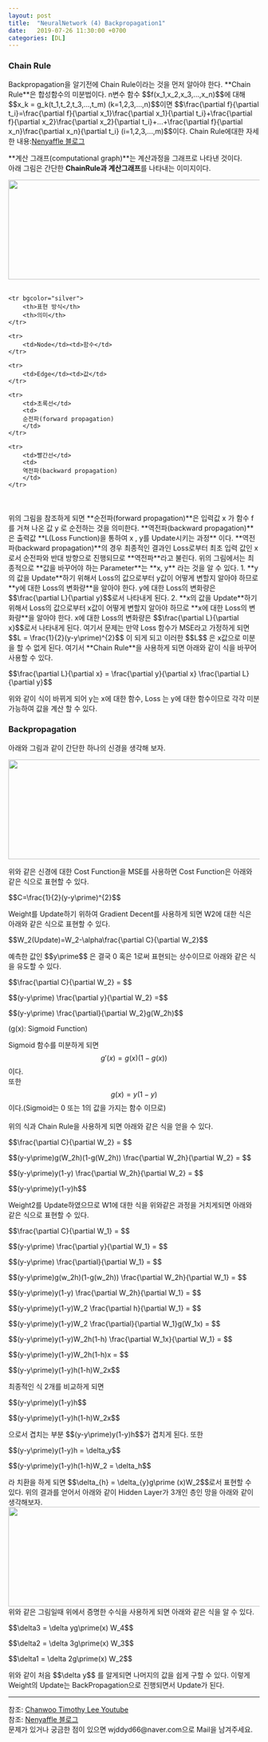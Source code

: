 ```yaml
---
layout: post
title:  "NeuralNetwork (4) Backpropagation1"
date:   2019-07-26 11:30:00 +0700
categories: [DL]
---
```


### Chain Rule
<script type="text/javascript" src="https://cdn.mathjax.org/mathjax/latest/MathJax.js?config=TeX-AMS_HTML"></script>
<link rel = "stylesheet" href ="/static/css/bootstrap.min.css">
Backpropagation을 알기전에 Chain Rule이라는 것을 먼저 알아야 한다.  
**Chain Rule**은 합성함수의 미분법이다.  
n변수 함수 <span>$$f(x_1,x_2,x_3,...,x_n)$$</span>에 대해  
<span>$$x_k = g_k(t_1,t_2,t_3,...,t_m) (k=1,2,3,...,n)$$</span>이면  
<span>$$\frac{\partial f}{\partial t_i}=\frac{\partial f}{\partial x_1}\frac{\partial x_1}{\partial t_i}+\frac{\partial f}{\partial x_2}\frac{\partial x_2}{\partial t_i}+...+\frac{\partial f}{\partial x_n}\frac{\partial x_n}{\partial t_i} (i=1,2,3,...,m)$$</span>이다.  
Chain Rule에대한 자세한 내용:<a href="http://blog.naver.com/PostView.nhn?blogId=mindo1103&logNo=90103548178">Nenyaffle 블로그</a>  

**계산 그래프(computational graph)**는 계산과정을 그래프로 나타낸 것이다.  
아래 그림은 간단한 **ChainRule과 계산그래프**를 나타내는 이미지이다.  
<div><img src="https://raw.githubusercontent.com/wjddyd66/wjddyd66.github.io/master/static/img/AI/75.PNG" height="200" width="600" />
</div>
<br>
<table class="table">

	<tr bgcolor="silver">	
		<th>표현 방식</th>
		<th>의미</th>
	</tr>
	
	<tr>
		<td>Node</td><td>함수</td>
	</tr>
	
	<tr>
		<td>Edge</td><td>값</td>
	</tr>
	
	<tr>
		<td>초록선</td>
		<td>
		순전파(forward propagation)
		</td>
	</tr>
	
	<tr>
		<td>빨간선</td>
		<td>
		역전파(backward propagation)
		</td>
	</tr>
</table>
<br>
위의 그림을 참조하게 되면  
**순전파(forward propagation)**은 입력값 x 가 함수 f 를 거쳐 나온 값 y 로 순전하는 것을 의미한다.  
**역전파(backward propagation)**은 출력값 **L(Loss Function)을 통하여 x , y를 Update시키는 과정** 이다.  
**역전파(backward propagation)**의 경우 최종적인 결과인 Loss로부터 최초 입력 값인 x로서 순전파와 반대 방향으로 진행되므로 **역전파**라고 불린다.  
위의 그림에서는 최종적으로 **값을 바꾸어야 하는 Parameter**는 **x, y** 라는 것을 알 수 있다.  
1. **y의 값을 Update**하기 위해서 Loss의 값으로부터 y값이 어떻게 변할지 알아야 하므로 **y에 대한 Loss의 변화량**을 알아야 한다.  
y에 대한 Loss의 변화량은 <span>$$\frac{\partial L}{\partial y}$$</span>로서 나타내게 된다.
2. **x의 값을 Update**하기 위해서 Loss의 값으로부터 x값이 어떻게 변할지 알아야 하므로 **x에 대한 Loss의 변화량**을 알아야 한다.  
x에 대한 Loss의 변화량은 <span>$$\frac{\partial L}{\partial x}$$</span>로서 나타내게 된다.  
여기서 문제는 만약 Loss 함수가 MSE라고 가정하게 되면 <span>$$L = \frac{1}{2}(y-y\prime)^{2}$$ </span>이 되게 되고 이러한 <span>$$L$$ </span>은 x값으로 미분을 할 수 없게 된다.  
여기서 **Chain Rule**을 사용하게 되면 아래와 같이 식을 바꾸어 사용할 수 있다.  
<p>$$\frac{\partial L}{\partial x} = \frac{\partial y}{\partial x} \frac{\partial L}{\partial y}$$</p>위와 같이 식이 바뀌게 되어 y는 x에 대한 함수, Loss 는 y에 대한 함수이므로 각각 미분 가능하여 값을 계산 할 수 있다.





### Backpropagation
아래와 그림과 같이 간단한 하나의 신경을 생각해 보자.  
<div><img src="https://raw.githubusercontent.com/wjddyd66/wjddyd66.github.io/master/static/img/AI/15.PNG" height="200" width="600" />
</div>

위와 같은 신경에 대한 Cost Function을 MSE를 사용하면 Cost Function은 아래와 같은 식으로 표현할 수 있다.  
<p>$$C=\frac{1}{2}(y-y\prime)^{2}$$</p>
Weight를 Update하기 위하여 Gradient Decent를 사용하게 되면 W2에 대한 식은 아래와 같은 식으로 표현할 수 있다.  
<p>$$W_2(Update)=W_2-\alpha\frac{\partial C}{\partial W_2}$$</p>
예측한 값인 <span>$$y\prime$$ </span>은 결국 0 혹은 1로써 표현되는 상수이므로 아래와 같은 식을 유도할 수 있다.  
<p>$$\frac{\partial C}{\partial W_2} = $$</p>
<p>$$(y-y\prime) \frac{\partial y}{\partial W_2} =$$</p> 
<p>$$(y-y\prime) \frac{\partial}{\partial W_2}g(W_2h)$$</p>
(g(x): Sigmoid Function)  

Sigmoid 함수를 미분하게 되면 <span>$$g\prime(x) = g(x)(1-g(x))$$ </span>이다.  
또한 <span>$$g(x) = y(1-y)$$ </span>이다.(Sigmoid는 0 또는 1의 값을 가지는 함수 이므로)  
<br>
위의 식과 Chain Rule을 사용하게 되면 아래와 같은 식을 얻을 수 있다.  
<p>$$\frac{\partial C}{\partial W_2} = $$</p>
<p>$$(y-y\prime)g(W_2h)(1-g(W_2h)) \frac{\partial W_2h}{\partial W_2} = $$</p>
<p>$$(y-y\prime)y(1-y) \frac{\partial W_2h}{\partial W_2} = $$</p>
<p>$$(y-y\prime)y(1-y)h$$</p>
Weight2를 Update하였으므로 W1에 대한 식을 위와같은 과정을 거치게되면 아래와 같은 식으로 표현할 수 있다.  
<p>$$\frac{\partial C}{\partial W_1} = $$</p>
<p>$$(y-y\prime) \frac{\partial y}{\partial W_1} = $$</p>
<p>$$(y-y\prime) \frac{\partial}{\partial W_1} = $$</p>
<p>$$(y-y\prime)g(w_2h)(1-g(w_2h)) \frac{\partial W_2h}{\partial W_1} = $$</p>
<p>$$(y-y\prime)y(1-y) \frac{\partial W_2h}{\partial W_1} = $$</p>
<p>$$(y-y\prime)y(1-y)W_2 \frac{\partial h}{\partial W_1} = $$</p>
<p>$$(y-y\prime)y(1-y)W_2 \frac{\partial}{\partial W_1}g(W_1x) = $$</p>
<p>$$(y-y\prime)y(1-y)W_2h(1-h) \frac{\partial W_1x}{\partial W_1} = $$</p>
<p>$$(y-y\prime)y(1-y)W_2h(1-h)x = $$</p>
<p>$$(y-y\prime)y(1-y)h(1-h)W_2x$$</p>
최종적인 식 2개를 비교하게 되면  
<p>$$(y-y\prime)y(1-y)h$$</p>
<p>$$(y-y\prime)y(1-y)h(1-h)W_2x$$</p>
으로서 겹치는 부분 <span>$$(y-y\prime)y(1-y)h$$</span>가 겹치게 된다.  
또한
<p>$$(y-y\prime)y(1-y)h = \delta_y$$</p>
<p>$$(y-y\prime)y(1-y)h(1-h)W_2 = \delta_h$$</p>라 치환을 하게 되면 <span>$$\delta_{h} = \delta_{y}g\prime (x)W_2$$</span>로서 표현할 수 있다.  
위의 결과를 얻어서 아래와 같이 Hidden Layer가 3개인 층인 망을 아래와 같이 생각해보자.  
<div><img src="https://raw.githubusercontent.com/wjddyd66/wjddyd66.github.io/master/static/img/AI/16.PNG" height="200" width="600" />
</div>
위와 같은 그림일때 위에서 증명한 수식을 사용하게 되면 아래와 같은 식을 알 수 있다.  

<p>$$\delta3 = \delta yg\prime(x) W_4$$</p>
<p>$$\delta2 = \delta 3g\prime(x) W_3$$</p>
<p>$$\delta1 = \delta 2g\prime(x) W_2$$</p>
위와 같이 처음 <span>$$\delta y$$ </span>를 알게되면 나머지의 값을 쉽게 구할 수 있다.  
이렇게 Weight의 Update는 BackPropagation으로 진행되면서 Update가 된다.  
<hr>
참조: <a href="https://www.youtube.com/watch?v=fhrORKjjU7w&list=PL1H8jIvbSo1q6PIzsWQeCLinUj_oPkLjc&index=25">Chanwoo Timothy Lee Youtube</a> <br>
참조: <a href="http://blog.naver.com/PostView.nhn?blogId=mindo1103&logNo=90103548178">Nenyaffle 블로그</a><br>
문제가 있거나 궁금한 점이 있으면 wjddyd66@naver.com으로  Mail을 남겨주세요.